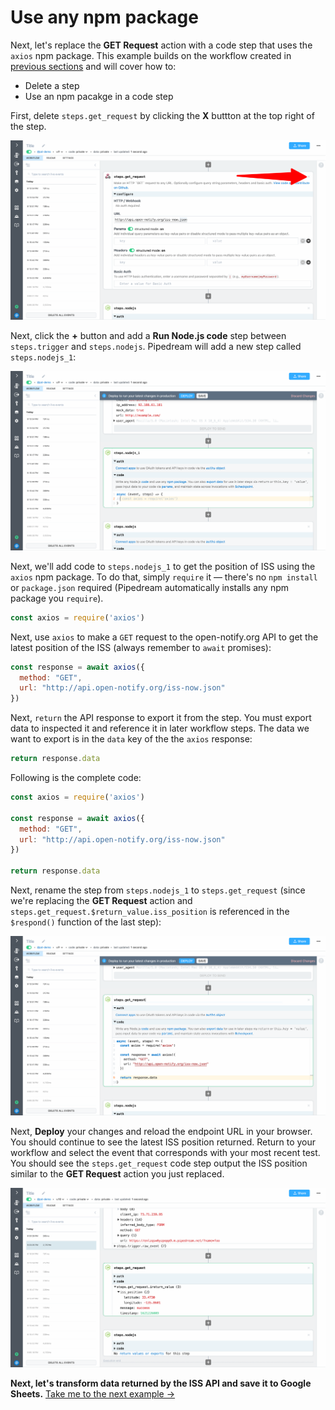 # Use any npm package

Next, let's replace the **GET Request** action with a code step that uses the `axios` npm package. This example builds on the workflow created in [previous sections](/quickstart/hello-world/) and will cover how to:

- Delete a step
- Use an npm pacakge in a code step

First, delete `steps.get_request` by clicking the **X** buttton at the top right of the step.

![image-20210516212047297](../images/image-20210516212047297.png)

Next, click the **+** button and add a **Run Node.js code** step between `steps.trigger` and `steps.nodejs`. Pipedream will add a new step called `steps.nodejs_1`:

![image-20210516212506585](../images/image-20210516212506585.png)

Next, we'll add code to `steps.nodejs_1` to get the position of ISS using the `axios` npm package. To do that, simply `require` it — there's no `npm install` or `package.json` required (Pipedream automatically installs any npm package you `require`).

```javascript
const axios = require('axios')
```

Next, use `axios` to make a `GET` request to the open-notify.org API to get the latest position of the ISS (always remember to `await` promises):

```javascript
const response = await axios({
  method: "GET",
  url: "http://api.open-notify.org/iss-now.json"
})
```

Next, `return` the API response to export it from the step. You must export data to inspected it and reference it in later workflow steps. The data we want to export is in the `data` key of the the `axios` response:

```javascript
return response.data
```

Following is the complete code:

```javascript
const axios = require('axios')

const response = await axios({
  method: "GET",
  url: "http://api.open-notify.org/iss-now.json"
})

return response.data
```

Next, rename the step from `steps.nodejs_1` to `steps.get_request` (since we're replacing the **GET Request** action and `steps.get_request.$return_value.iss_position` is referenced in the `$respond()` function of the last step):

![image-20210516213201525](../images/image-20210516213201525.png)

Next, **Deploy** your changes and reload the endpoint URL in your browser. You should continue to see the latest ISS position returned. Return to your workflow and select the event that corresponds with your most recent test. You should see the `steps.get_request` code step output the ISS position similar to the **GET Request** action you just replaced.

![image-20210516213527109](../images/image-20210516213527109.png)

**Next, let's transform data returned by the ISS API and save it to Google Sheets.** [Take me to the next example &rarr;](../add-data-to-google-sheets/) 